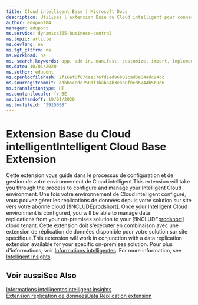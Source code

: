 ```yaml
---
title: Cloud intelligent Base | Microsoft Docs
description: Utilisez l'extension Base du Cloud intelligent pour connecter votre solution sur site à Business Central en ligne.
author: edupont04
manager: edupont
ms.service: dynamics365-business-central
ms.topic: article
ms.devlang: na
ms.tgt_pltfrm: na
ms.workload: na
ms. search.keywords: app, add-in, manifest, customize, import, implement
ms.date: 10/01/2020
ms.author: edupont
ms.openlocfilehash: 2f16af0f87cae376fd1ed96b02cad3a64adc94cc
ms.sourcegitcommit: ddbb5cede750df1baba4b3eab8fbed6744b5b9d6
ms.translationtype: HT
ms.contentlocale: fr-BE
ms.lasthandoff: 10/01/2020
ms.locfileid: "3915098"
---
```

# <a name="intelligent-cloud-base-extension"></a><span data-ttu-id="d71a5-103">Extension Base du Cloud intelligent</span><span class="sxs-lookup"><span data-stu-id="d71a5-103">Intelligent Cloud Base Extension</span></span>

<span data-ttu-id="d71a5-104">Cette extension vous guide dans le processus de configuration et de gestion de votre environnement de Cloud intelligent.</span><span class="sxs-lookup"><span data-stu-id="d71a5-104">This extension will take you through the process to configure and manage your Intelligent Cloud environment.</span></span><span data-ttu-id="d71a5-105"> Une fois votre environnement de Cloud intelligent configuré, vous pouvez gérer les réplications de données depuis votre solution sur site vers votre abonné cloud [!INCLUDE[prodshort](includes/prodshort.md)].</span><span class="sxs-lookup"><span data-stu-id="d71a5-105"> Once your Intelligent Cloud environment is configured, you will be able to manage data replications from your on-premises solution to your [!INCLUDE[prodshort](includes/prodshort.md)] cloud tenant.</span></span> <span data-ttu-id="d71a5-106">Cette extension doit s'exécuter en combinaison avec une extension de réplication de données disponible pour votre solution sur site spécifique.</span><span class="sxs-lookup"><span data-stu-id="d71a5-106">This extension will work in conjunction with a data replication extension available for your specific on-premises solution.</span></span><span data-ttu-id="d71a5-107"> Pour plus d'informations, voir [Informations intelligentes](about-intelligent-cloud.md).</span><span class="sxs-lookup"><span data-stu-id="d71a5-107"> For more information, see [Intelligent Insights](about-intelligent-cloud.md).</span></span>  

## <a name="see-also"></a><span data-ttu-id="d71a5-108">Voir aussi</span><span class="sxs-lookup"><span data-stu-id="d71a5-108">See Also</span></span>

[<span data-ttu-id="d71a5-109">Informations intelligentes</span><span class="sxs-lookup"><span data-stu-id="d71a5-109">Intelligent Insights</span></span>](about-intelligent-cloud.md)  
[<span data-ttu-id="d71a5-110">Extension réplication de données</span><span class="sxs-lookup"><span data-stu-id="d71a5-110">Data Replication extension</span></span>](ui-extensions-data-replication.md)  
